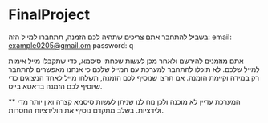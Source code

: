 # FinalProject

בשביל להתחבר אתם צריכים שתהיה לכם הזמנה, תתחברו למייל הזה:
email: example0205@gmail.om
password: q

אתם מוזמנים להירשם ולאחר מכן לעשות שכחתי סיסמא, כדי שתקבלו מייל אימות למייל שלכם.
לא תוכלו להתחבר למערכת עם המייל שלכם כי אנחנו מאפשרים להתחבר רק במידה וקיימת הזמנה.
אם תרצו שנוסיף לכם הזמנה, תשלחו מייל לאחד הניציגים כדי שיוסיף לכם הזמנה בדאטא בייס.


** המערכת עדיין לא מוכנה ולכן נוח לנו שניתן לעשות סיסמא קצרה ואין יותר מדי ולידציות.
בשלב מתקדם נוסיף  את הולידציות החסרות.
